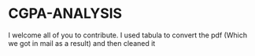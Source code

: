 # CGPA-ANALYSIS
 I welcome all of you to contribute. 
 I used tabula to convert the pdf (Which we got in mail as a result) and then cleaned it 

